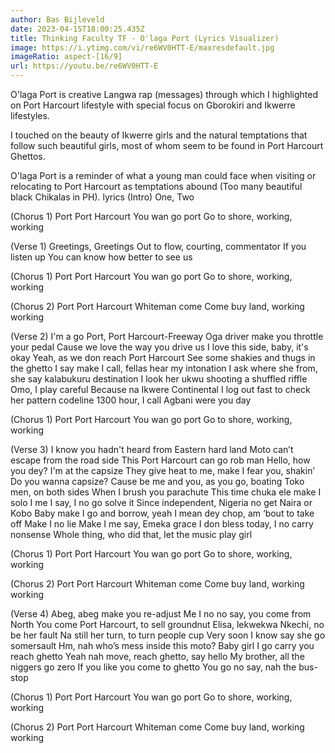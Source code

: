 ```yaml
---
author: Bas Bijleveld
date: 2023-04-15T18:00:25.435Z
title: Thinking Faculty TF - O'laga Port (Lyrics Visualizer)
image: https://i.ytimg.com/vi/re6WV0HTT-E/maxresdefault.jpg
imageRatio: aspect-[16/9]
url: https://youtu.be/re6WV0HTT-E
---
```

O'laga Port is creative Langwa rap (messages) through which I highlighted on Port Harcourt lifestyle with special focus on Gborokiri and Ikwerre lifestyles.

I touched on the beauty of Ikwerre girls and the natural temptations that follow such beautiful girls, most of whom seem to be found in Port Harcourt Ghettos.

O'laga Port is a reminder of what a young man could face when visiting or relocating to Port Harcourt as temptations abound (Too many beautiful black Chikalas in PH).
lyrics
(Intro)
One, Two

(Chorus 1)
Port
Port Harcourt
You wan go port
Go to shore, working, working

(Verse 1)
Greetings, Greetings
Out to flow, courting, commentator
If you listen up
You can know how better to see us

(Chorus 1)
Port
Port Harcourt
You wan go port
Go to shore, working, working

(Chorus 2)
Port
Port Harcourt
Whiteman come
Come buy land, working working

(Verse 2)
I'm a go Port, Port Harcourt-Freeway
Oga driver make you throttle your pedal
Cause we love the way you drive us
I love this side, baby, it's okay
Yeah, as we don reach Port Harcourt
See some shakies and thugs in the ghetto
I say make I call, fellas hear my intonation
I ask where she from, she say kalabukuru destination
I look her ukwu shooting a shuffled riffle
Omo, I play careful
Because na Ikwere Continental
I log out fast to check her pattern codeline
1300 hour, I call Agbani were you day

(Chorus 1)
Port
Port Harcourt
You wan go port
Go to shore, working, working

(Verse 3)
I know you hadn't heard from Eastern hard land
Moto can’t escape from the road side
This Port Harcourt can go rob man
Hello, how you dey? I'm at the capsize
They give heat to me, make I fear you, shakin’
Do you wanna capsize?
Cause be me and you, as you go, boating
Toko men, on both sides
When I brush you parachute
This time chuka ele make I solo
I me I say, I no go solve it
Since independent, Nigeria no get Naira or Kobo
Baby make I go and borrow, yeah
I mean dey chop, am ‘bout to take off
Make I no lie
Make I me say, Emeka grace
I don bless today, I no carry nonsense
Whole thing, who did that, Iet the music play girl

(Chorus 1)
Port
Port Harcourt
You wan go port
Go to shore, working, working

(Chorus 2)
Port
Port Harcourt
Whiteman come
Come buy land, working working

(Verse 4)
Abeg, abeg make you re-adjust
Me I no no say, you come from North
You come Port Harcourt, to sell groundnut
Elisa, lekwekwa Nkechi, no be her fault
Na still her turn, to turn people cup
Very soon I know say she go somersault
Hm, nah who’s mess inside this moto?
Baby girl I go carry you reach ghetto
Yeah nah move, reach ghetto, say hello
My brother, all the niggers go zero
If you like you come to ghetto
You go no say, nah the bus-stop

(Chorus 1)
Port
Port Harcourt
You wan go port
Go to shore, working, working

(Chorus 2)
Port
Port Harcourt
Whiteman come
Come buy land, working working
